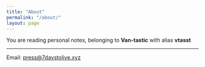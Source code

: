 ```yaml
---
title: "About"
permalink: "/about/"
layout: page
---
```


You are reading personal notes, belonging to **Van-tastic** with alias **vtasst**

----
Email: [press@7daystolive.xyz](mailto:press@7daystolive.xyz)

